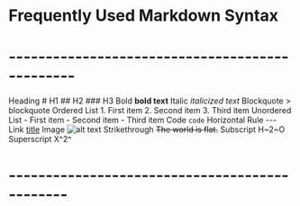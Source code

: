 # Frequently Used Markdown Syntax
# -----------------------------------------------

Heading	                                          # H1
                                                  ## H2
                                                  ### H3
Bold	                                            **bold text**
Italic	                                          *italicized text*
Blockquote	                                      > blockquote
Ordered List	                                    1. First item
                                                  2. Second item
                                                  3. Third item
Unordered List	                                  - First item
                                                  - Second item
                                                  - Third item
Code	                                            `code`
Horizontal Rule	                                  ---
Link	                                            [title](https://www.example.com)
Image	                                            ![alt text](image.jpg)
Strikethrough	                                    ~~The world is flat.~~
Subscript	                                        H~2~O
Superscript	                                      X^2^

# ----------------------------------------------
